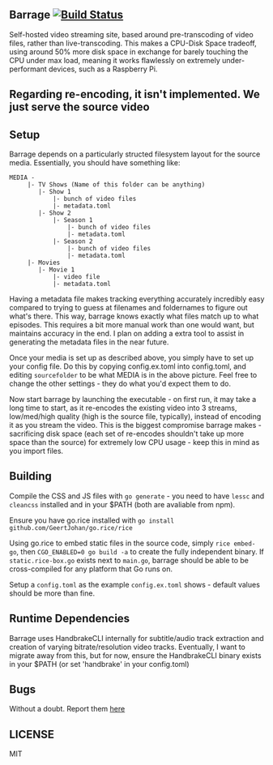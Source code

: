 Barrage [![Build Status](https://travis-ci.org/fortytw2/barrage.svg)](https://travis-ci.org/fortytw2/barrage)
------

Self-hosted video streaming site, based around pre-transcoding of video files,
rather than live-transcoding. This makes a CPU-Disk Space tradeoff, using
around 50% more disk space in exchange for barely touching the CPU under max
load, meaning it works flawlessly on extremely under-performant devices, such as
a Raspberry Pi.

## Regarding re-encoding, it isn't implemented. We just serve the source video

Setup
------

Barrage depends on a particularly structed filesystem layout for the source 
media. Essentially, you should have something like:
```
MEDIA - 
     |- TV Shows (Name of this folder can be anything)
     	|- Show 1
     		|- bunch of video files
     		|- metadata.toml
     	|- Show 2
     		|- Season 1
     			|- bunch of video files
     			|- metadata.toml
     		|- Season 2
     			|- bunch of video files
     			|- metadata.toml
     |- Movies
     	|- Movie 1
     		|- video file
     		|- metadata.toml
```
Having a metadata file makes tracking everything accurately incredibly easy 
compared to trying to guess at filenames and foldernames to figure out what's 
there. This way, barrage knows exactly what files match up to what episodes. 
This requires a bit more manual work than one would want, but maintains accuracy
in the end. I plan on adding a extra tool to assist in generating the metadata 
files in the near future.

Once your media is set up as described above, you simply have to set up your 
config file. Do this by copying config.ex.toml into config.toml, and editing 
`sourcefolder` to be what MEDIA is in the above picture. Feel free to change the
other settings - they do what you'd expect them to do. 

Now start barrage by launching the executable - on first run, it may take a long
time to start, as it re-encodes the existing video into 3 streams, low/med/high
quality (high is the source file, typically), instead of encoding it as you 
stream the video. This is the biggest compromise barrage makes - sacrificing 
disk space (each set of re-encodes shouldn't take up more space than the source)
for extremely low CPU usage - keep this in mind as you import files. 

Building
------

Compile the CSS and JS files with `go generate` - you need to have `lessc` and 
`cleancss` installed and in your $PATH (both are avaliable from npm).

Ensure you have go.rice installed with
`go install github.com/GeertJohan/go.rice/rice`

Using go.rice to embed static files in the source code, simply `rice embed-go`,
then `CGO_ENABLED=0 go build -a` to create the fully independent binary.
If `static.rice-box.go` exists next to `main.go`, barrage should be able to be
cross-compiled for any platform that Go runs on.

Setup a `config.toml` as the example `config.ex.toml` shows - default values
should be more than fine.

Runtime Dependencies
------

Barrage uses HandbrakeCLI internally for subtitle/audio track extraction and
creation of varying bitrate/resolution video tracks. Eventually, I want to
migrate away from this, but for now, ensure the HandbrakeCLI binary exists in
your $PATH (or set 'handbrake' in your config.toml)

Bugs
------
Without a doubt. Report them [here](https://github.com/fortytw2/barrage/issues)


LICENSE
------

MIT
